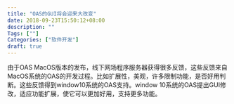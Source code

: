 ```yaml
---
title: "OAS的GUI将会迎来大改变"
date: 2018-09-23T15:50:12+08:00
description: ""
Tags: [""]
Categories: ["软件开发"]
draft: true
---
```


由于OAS MacOS版本的发布，线下网场程序服务器获得很多反馈，这些反馈来自MacOS系统的OAS的开发过程。比如扩展性，美观，许多限制功能，是否好用判断。这些反馈得到window10系统的OAS支持。window 10系统的OAS提出GUI修改，适应功能扩展，使它可以更加好用，支持更多功能。